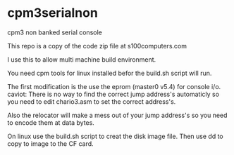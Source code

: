
# cpm3serialnon
cpm3 non banked serial console 

This repo is a copy of the code zip file at s100computers.com

I use this to allow multi machine build environment.

You need cpm tools for linux installed befor the build.sh script will
run.

The first modification is the use the eprom (master0 v5.4) for console i/o.
caviot: There is no way to find the correct jump address's automaticly so you
need to edit chario3.asm to set the correct address's.

Also the relocator will make a mess out of your jump address's so you need to
encode them at data bytes.

On linux use the build.sh script to creat the disk image file. Then use
dd to copy to image to the CF card.
